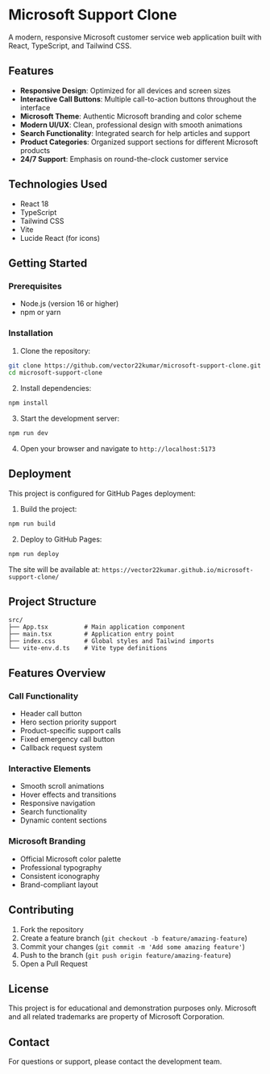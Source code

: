 # Microsoft Support Clone

A modern, responsive Microsoft customer service web application built with React, TypeScript, and Tailwind CSS.

## Features

- **Responsive Design**: Optimized for all devices and screen sizes
- **Interactive Call Buttons**: Multiple call-to-action buttons throughout the interface
- **Microsoft Theme**: Authentic Microsoft branding and color scheme
- **Modern UI/UX**: Clean, professional design with smooth animations
- **Search Functionality**: Integrated search for help articles and support
- **Product Categories**: Organized support sections for different Microsoft products
- **24/7 Support**: Emphasis on round-the-clock customer service

## Technologies Used

- React 18
- TypeScript
- Tailwind CSS
- Vite
- Lucide React (for icons)

## Getting Started

### Prerequisites

- Node.js (version 16 or higher)
- npm or yarn

### Installation

1. Clone the repository:
```bash
git clone https://github.com/vector22kumar/microsoft-support-clone.git
cd microsoft-support-clone
```

2. Install dependencies:
```bash
npm install
```

3. Start the development server:
```bash
npm run dev
```

4. Open your browser and navigate to `http://localhost:5173`

## Deployment

This project is configured for GitHub Pages deployment:

1. Build the project:
```bash
npm run build
```

2. Deploy to GitHub Pages:
```bash
npm run deploy
```

The site will be available at: `https://vector22kumar.github.io/microsoft-support-clone/`

## Project Structure

```
src/
├── App.tsx          # Main application component
├── main.tsx         # Application entry point
├── index.css        # Global styles and Tailwind imports
└── vite-env.d.ts    # Vite type definitions
```

## Features Overview

### Call Functionality
- Header call button
- Hero section priority support
- Product-specific support calls
- Fixed emergency call button
- Callback request system

### Interactive Elements
- Smooth scroll animations
- Hover effects and transitions
- Responsive navigation
- Search functionality
- Dynamic content sections

### Microsoft Branding
- Official Microsoft color palette
- Professional typography
- Consistent iconography
- Brand-compliant layout

## Contributing

1. Fork the repository
2. Create a feature branch (`git checkout -b feature/amazing-feature`)
3. Commit your changes (`git commit -m 'Add some amazing feature'`)
4. Push to the branch (`git push origin feature/amazing-feature`)
5. Open a Pull Request

## License

This project is for educational and demonstration purposes only. Microsoft and all related trademarks are property of Microsoft Corporation.

## Contact

For questions or support, please contact the development team.